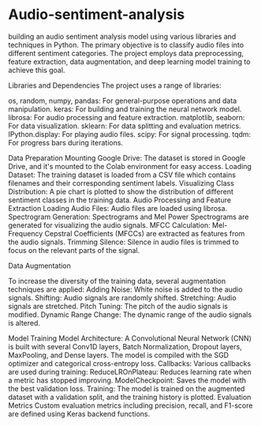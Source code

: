 # Audio-sentiment-analysis

building an audio sentiment analysis model using various libraries and techniques in Python. The primary objective is to classify audio files into different sentiment categories. The project employs data preprocessing, feature extraction, data augmentation, and deep learning model training to achieve this goal.

Libraries and Dependencies
The project uses a range of libraries:

  os, random, numpy, pandas: For general-purpose operations and data manipulation.
  keras: For building and training the neural network model.
  librosa: For audio processing and feature extraction.
  matplotlib, seaborn: For data visualization.
  sklearn: For data splitting and evaluation metrics.
  IPython.display: For playing audio files.
  scipy: For signal processing.
  tqdm: For progress bars during iterations.
  
 Data Preparation
  Mounting Google Drive: The dataset is stored in Google Drive, and it's mounted to the Colab environment for easy access.
  Loading Dataset: The training dataset is loaded from a CSV file which contains filenames and their corresponding sentiment labels.
  Visualizing Class Distribution: A pie chart is plotted to show the distribution of different sentiment classes in the training data.
  Audio Processing and Feature Extraction
  Loading Audio Files: Audio files are loaded using librosa.
  Spectrogram Generation: Spectrograms and Mel Power Spectrograms are generated for visualizing the audio signals.
  MFCC Calculation: Mel-Frequency Cepstral Coefficients (MFCCs) are extracted as features from the audio signals.
  Trimming Silence: Silence in audio files is trimmed to focus on the relevant parts of the signal.
  
Data Augmentation
  
  To increase the diversity of the training data, several augmentation techniques are applied:
  Adding Noise: White noise is added to the audio signals.
  Shifting: Audio signals are randomly shifted.
  Stretching: Audio signals are stretched.
  Pitch Tuning: The pitch of the audio signals is modified.
  Dynamic Range Change: The dynamic range of the audio signals is altered.

  
Model Training
  Model Architecture: A Convolutional Neural Network (CNN) is built with several Conv1D layers, Batch Normalization, Dropout layers, MaxPooling, and Dense layers. The model is compiled with the SGD optimizer and categorical cross-entropy     loss.
  Callbacks: Various callbacks are used during training:
  ReduceLROnPlateau: Reduces learning rate when a metric has stopped improving.
  ModelCheckpoint: Saves the model with the best validation loss.
  Training: The model is trained on the augmented dataset with a validation split, and the training history is plotted.
  Evaluation Metrics
  Custom evaluation metrics including precision, recall, and F1-score are defined using Keras backend functions.
